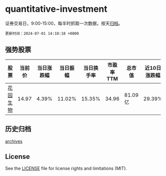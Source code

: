 # quantitative-investment

证券交易日，9:00-15:00，每半时抓取一次数据，按天[归档](archives)。

`更新时间：2024-07-01 14:10:18 +0800`

## 强势股票

|股票|当前价|当日涨跌幅|当日振幅|当日换手率|市盈率TTM|总市值|近10日涨跌幅|
|----|----|----|----|----|----|----|----|
|[花园生物](https://xueqiu.com/S/SZ300401)|14.97|4.39%|11.02%|15.35%|34.96|81.09亿|29.39%|

## 历史归档

[archives](archives)

## License

See the [LICENSE](LICENSE) file for license rights and limitations (MIT).